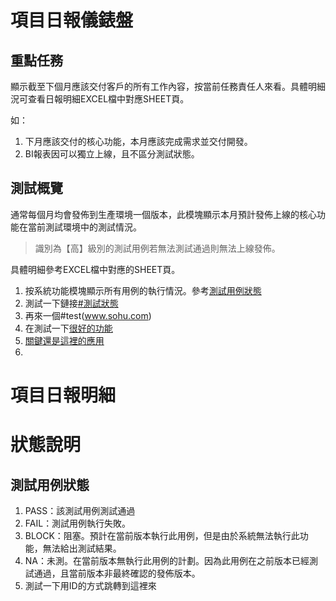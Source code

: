 # 項目日報儀錶盤

## 重點任務

顯示截至下個月應該交付客戶的所有工作內容，按當前任務責任人來看。具體明細況可查看日報明細EXCEL檔中對應SHEET頁。

如：

1. 下月應該交付的核心功能，本月應該完成需求並交付開發。
2. BI報表因可以獨立上線，且不區分測試狀態。

## 測試概覽

通常每個月均會發佈到生產環境一個版本，此模塊顯示本月預計發佈上線的核心功能在當前測試環境中的測試情況。

> 識別為【高】級別的測試用例若無法測試通過則無法上線發佈。

具體明細參考EXCEL檔中對應的SHEET頁。

1. 按系統功能模塊顯示所有用例的執行情況。參考[測試用例狀態](http://www.baidu.com)
2. 測試一下鏈接[#測試狀態](#測試一下)
3. 再來一個#test(www.sohu.com)
4. 在測試一下[很好的功能](http://www.sohu.com)
5. [關鍵還是這裡的應用](#測試用例狀態)
6. 

# 項目日報明細

# 狀態說明



































## 測試用例狀態

1. PASS：該測試用例測試通過
2. FAIL：測試用例執行失敗。
3. BLOCK：阻塞。預計在當前版本執行此用例，但是由於系統無法執行此功能，無法給出測試結果。
4. NA：未測。在當前版本無執行此用例的計劃。因為此用例在之前版本已經測試通過，且當前版本非最終確認的發佈版本。
5. 測試一下用ID的方式<a name="測試一下">跳轉到這裡來</a>







